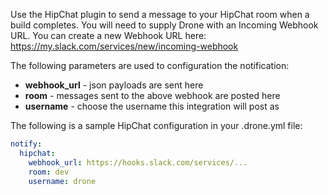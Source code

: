 Use the HipChat plugin to send a message to your HipChat room when a build completes.
You will need to supply Drone with an Incoming Webhook URL. You can create a new
Webhook URL here: https://my.slack.com/services/new/incoming-webhook

The following parameters are used to configuration the notification:

* **webhook_url** - json payloads are sent here
* **room** - messages sent to the above webhook are posted here
* **username** - choose the username this integration will post as

The following is a sample HipChat configuration in your .drone.yml file:

```yaml
notify:
  hipchat:
    webhook_url: https://hooks.slack.com/services/...
    room: dev
    username: drone
```
